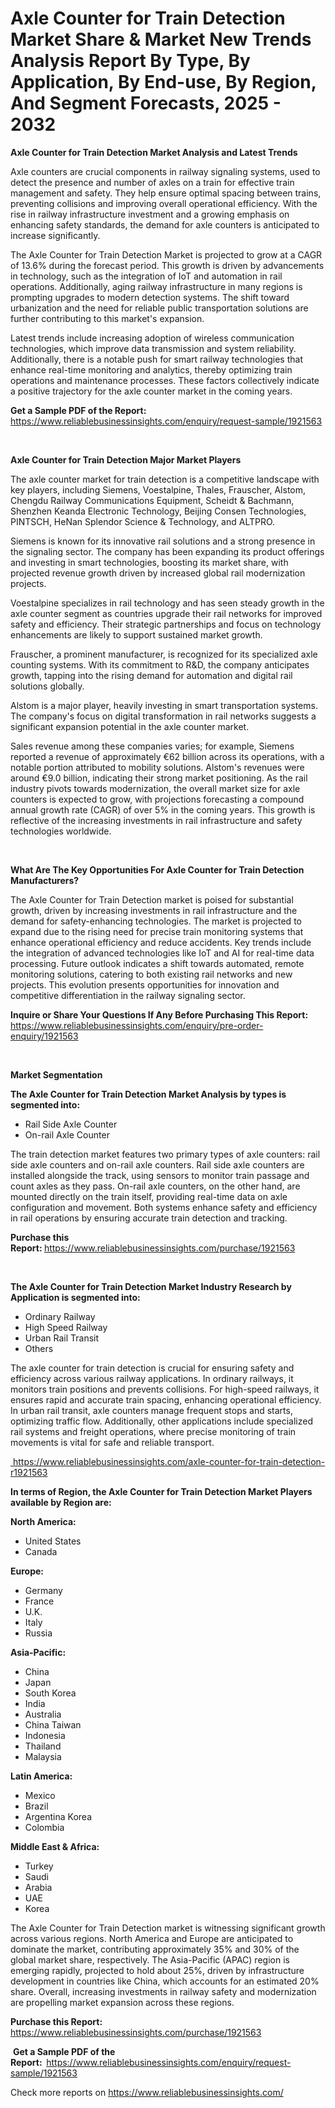 <p><h1>Axle Counter for Train Detection Market Share & Market New Trends Analysis Report By Type, By Application, By End-use, By Region, And Segment Forecasts, 2025 - 2032</h1></p><p><strong>Axle Counter for Train Detection Market Analysis and Latest Trends</strong></p>
<p><p>Axle counters are crucial components in railway signaling systems, used to detect the presence and number of axles on a train for effective train management and safety. They help ensure optimal spacing between trains, preventing collisions and improving overall operational efficiency. With the rise in railway infrastructure investment and a growing emphasis on enhancing safety standards, the demand for axle counters is anticipated to increase significantly.</p><p>The Axle Counter for Train Detection Market is projected to grow at a CAGR of 13.6% during the forecast period. This growth is driven by advancements in technology, such as the integration of IoT and automation in rail operations. Additionally, aging railway infrastructure in many regions is prompting upgrades to modern detection systems. The shift toward urbanization and the need for reliable public transportation solutions are further contributing to this market's expansion. </p><p>Latest trends include increasing adoption of wireless communication technologies, which improve data transmission and system reliability. Additionally, there is a notable push for smart railway technologies that enhance real-time monitoring and analytics, thereby optimizing train operations and maintenance processes. These factors collectively indicate a positive trajectory for the axle counter market in the coming years.</p></p>
<p><strong>Get a Sample PDF of the Report:&nbsp;</strong> <a href="https://www.reliablebusinessinsights.com/enquiry/request-sample/1921563?utm_campaign=2099&utm_medium=2&utm_source=Github&utm_content=ia&utm_term=01032025&utm_id=axle-counter-for-train-detection">https://www.reliablebusinessinsights.com/enquiry/request-sample/1921563</a></p>
<p>&nbsp;</p>
<p><strong>Axle Counter for Train Detection Major Market Players</strong></p>
<p><p>The axle counter market for train detection is a competitive landscape with key players, including Siemens, Voestalpine, Thales, Frauscher, Alstom, Chengdu Railway Communications Equipment, Scheidt & Bachmann, Shenzhen Keanda Electronic Technology, Beijing Consen Technologies, PINTSCH, HeNan Splendor Science & Technology, and ALTPRO. </p><p>Siemens is known for its innovative rail solutions and a strong presence in the signaling sector. The company has been expanding its product offerings and investing in smart technologies, boosting its market share, with projected revenue growth driven by increased global rail modernization projects.</p><p>Voestalpine specializes in rail technology and has seen steady growth in the axle counter segment as countries upgrade their rail networks for improved safety and efficiency. Their strategic partnerships and focus on technology enhancements are likely to support sustained market growth.</p><p>Frauscher, a prominent manufacturer, is recognized for its specialized axle counting systems. With its commitment to R&D, the company anticipates growth, tapping into the rising demand for automation and digital rail solutions globally.</p><p>Alstom is a major player, heavily investing in smart transportation systems. The company's focus on digital transformation in rail networks suggests a significant expansion potential in the axle counter market.</p><p>Sales revenue among these companies varies; for example, Siemens reported a revenue of approximately €62 billion across its operations, with a notable portion attributed to mobility solutions. Alstom's revenues were around €9.0 billion, indicating their strong market positioning. As the rail industry pivots towards modernization, the overall market size for axle counters is expected to grow, with projections forecasting a compound annual growth rate (CAGR) of over 5% in the coming years. This growth is reflective of the increasing investments in rail infrastructure and safety technologies worldwide.</p></p>
<p>&nbsp;</p>
<p><strong>What Are The Key Opportunities For Axle Counter for Train Detection Manufacturers?</strong></p>
<p><p>The Axle Counter for Train Detection market is poised for substantial growth, driven by increasing investments in rail infrastructure and the demand for safety-enhancing technologies. The market is projected to expand due to the rising need for precise train monitoring systems that enhance operational efficiency and reduce accidents. Key trends include the integration of advanced technologies like IoT and AI for real-time data processing. Future outlook indicates a shift towards automated, remote monitoring solutions, catering to both existing rail networks and new projects. This evolution presents opportunities for innovation and competitive differentiation in the railway signaling sector.</p></p>
<p><strong>Inquire or Share Your Questions If Any Before Purchasing This Report:</strong> <a href="https://www.reliablebusinessinsights.com/enquiry/pre-order-enquiry/1921563?utm_campaign=2099&utm_medium=2&utm_source=Github&utm_content=ia&utm_term=01032025&utm_id=axle-counter-for-train-detection">https://www.reliablebusinessinsights.com/enquiry/pre-order-enquiry/1921563</a></p>
<p>&nbsp;</p>
<p><strong>Market Segmentation</strong></p>
<p><strong>The Axle Counter for Train Detection Market Analysis by types is segmented into:</strong></p>
<p><ul><li>Rail Side Axle Counter</li><li>On-rail Axle Counter</li></ul></p>
<p><p>The train detection market features two primary types of axle counters: rail side axle counters and on-rail axle counters. Rail side axle counters are installed alongside the track, using sensors to monitor train passage and count axles as they pass. On-rail axle counters, on the other hand, are mounted directly on the train itself, providing real-time data on axle configuration and movement. Both systems enhance safety and efficiency in rail operations by ensuring accurate train detection and tracking.</p></p>
<p><strong>Purchase this Report:&nbsp;</strong><a href="https://www.reliablebusinessinsights.com/purchase/1921563?utm_campaign=2099&utm_medium=2&utm_source=Github&utm_content=ia&utm_term=01032025&utm_id=axle-counter-for-train-detection">https://www.reliablebusinessinsights.com/purchase/1921563</a></p>
<p>&nbsp;</p>
<p><strong>The Axle Counter for Train Detection Market Industry Research by Application is segmented into:</strong></p>
<p><ul><li>Ordinary Railway</li><li>High Speed Railway</li><li>Urban Rail Transit</li><li>Others</li></ul></p>
<p><p>The axle counter for train detection is crucial for ensuring safety and efficiency across various railway applications. In ordinary railways, it monitors train positions and prevents collisions. For high-speed railways, it ensures rapid and accurate train spacing, enhancing operational efficiency. In urban rail transit, axle counters manage frequent stops and starts, optimizing traffic flow. Additionally, other applications include specialized rail systems and freight operations, where precise monitoring of train movements is vital for safe and reliable transport.</p></p>
<p><a href="https://www.reliablebusinessinsights.com/axle-counter-for-train-detection-r1921563?utm_campaign=2099&utm_medium=2&utm_source=Github&utm_content=ia&utm_term=01032025&utm_id=axle-counter-for-train-detection">&nbsp;https://www.reliablebusinessinsights.com/axle-counter-for-train-detection-r1921563</a></p>
<p><strong>In terms of Region, the Axle Counter for Train Detection Market Players available by Region are:</strong></p>
<p>
    <p> <strong> North America: </strong>
        <ul>
            <li>United States</li>
            <li>Canada</li>
        </ul>
        </p> 
    <p> <strong> Europe: </strong>
        <ul>
            <li>Germany</li>
            <li>France</li>
            <li>U.K.</li>
            <li>Italy</li>
            <li>Russia</li>
        </ul>
        </p> 
    <p> <strong> Asia-Pacific: </strong>
        <ul>
            <li>China</li>
            <li>Japan</li>
            <li>South Korea</li>
            <li>India</li>
            <li>Australia</li>
            <li>China Taiwan</li>
            <li>Indonesia</li>
            <li>Thailand</li>
            <li>Malaysia</li>
        </ul>
        </p> 
    <p> <strong> Latin America: </strong>
        <ul>
            <li>Mexico</li>
            <li>Brazil</li>
            <li>Argentina Korea</li>
            <li>Colombia</li>
        </ul>
        </p> 
    <p> <strong> Middle East & Africa: </strong>
        <ul>
            <li>Turkey</li>
            <li>Saudi</li>
            <li>Arabia</li>
            <li>UAE</li>
            <li>Korea</li>
        </ul>
    </p>
    </p>
<p><p>The Axle Counter for Train Detection market is witnessing significant growth across various regions. North America and Europe are anticipated to dominate the market, contributing approximately 35% and 30% of the global market share, respectively. The Asia-Pacific (APAC) region is emerging rapidly, projected to hold about 25%, driven by infrastructure development in countries like China, which accounts for an estimated 20% share. Overall, increasing investments in railway safety and modernization are propelling market expansion across these regions.</p></p>
<p><strong>Purchase this Report: </strong><a href="https://www.reliablebusinessinsights.com/purchase/1921563?utm_campaign=2099&utm_medium=2&utm_source=Github&utm_content=ia&utm_term=01032025&utm_id=axle-counter-for-train-detection">https://www.reliablebusinessinsights.com/purchase/1921563</a></p>
<p>&nbsp;<strong>Get a Sample PDF of the Report:&nbsp;&nbsp;</strong><a href="https://www.reliablebusinessinsights.com/enquiry/request-sample/1921563?utm_campaign=2099&utm_medium=2&utm_source=Github&utm_content=ia&utm_term=01032025&utm_id=axle-counter-for-train-detection">https://www.reliablebusinessinsights.com/enquiry/request-sample/1921563</a></p>
<p><strong></strong></p>
<p>Check more reports on <a href="https://www.reliablebusinessinsights.com/?utm_campaign=2099&utm_medium=2&utm_source=Github&utm_content=ia&utm_term=01032025&utm_id=axle-counter-for-train-detection">https://www.reliablebusinessinsights.com/</a></p>